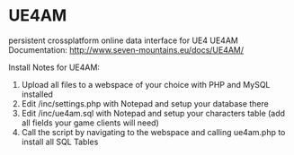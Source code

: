 # UE4AM
persistent crossplatform online data interface for UE4
UE4AM Documentation: http://www.seven-mountains.eu/docs/UE4AM/

Install Notes for UE4AM:

1. Upload all files to a webspace of your choice with PHP and MySQL installed
2. Edit /inc/settings.php with Notepad and setup your database there
3. Edit /inc/ue4am.sql with Notepad and setup your characters table (add all fields your game clients will need)
4. Call the script by navigating to the webspace and calling ue4am.php to install all SQL Tables
